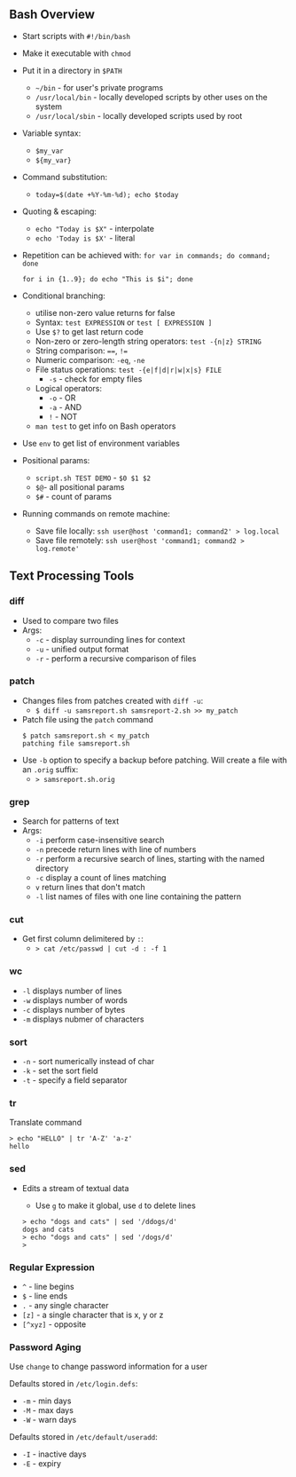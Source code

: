 ## Bash Overview

* Start scripts with `#!/bin/bash`

* Make it executable with `chmod`

* Put it in a directory in `$PATH`

    * `~/bin` - for user's private programs
    * `/usr/local/bin` - locally developed scripts by other uses on the system
    * `/usr/local/sbin` - locally developed scripts used by root
   
* Variable syntax:

    * `$my_var`
    * `${my_var}`

* Command substitution:

    * `today=$(date +%Y-%m-%d); echo $today`

* Quoting & escaping:

    * `echo "Today is $X"` - interpolate
    * `echo 'Today is $X'` - literal

* Repetition can be achieved with: `for var in commands; do command; done`

    `for i in {1..9}; do echo "This is $i"; done`

* Conditional branching:
    * utilise non-zero value returns for false
    * Syntax: `test EXPRESSION` or `test [ EXPRESSION ]`
    * Use `$?` to get last return code
    * Non-zero or zero-length string operators: `test -{n|z} STRING`
    * String comparison: `==`, `!=`
    * Numeric comparison: `-eq`, `-ne`
    * File status operations: `test -{e|f|d|r|w|x|s} FILE`
        * `-s` - check for empty files
    * Logical operators:
        * `-o` - OR
        * `-a` - AND
        * `!` - NOT
    * `man test` to get info on Bash operators
   
* Use `env` to get list of environment variables

* Positional params:
    * `script.sh TEST DEMO` - `$0 $1 $2`
    * `$@`- all positional params
    * `$#` - count of params
	
* Running commands on remote machine:
    * Save file locally:
       `ssh user@host 'command1; command2' > log.local`
    * Save file remotely:
        `ssh user@host 'command1; command2 > log.remote'`

## Text Processing Tools

### diff

* Used to compare two files
* Args:
	* `-c` - display surrounding lines for context
	* `-u` - unified output format
	* `-r` - perform a recursive comparison of files

### patch

* Changes files from patches created with `diff -u`:
	* `$ diff -u samsreport.sh samsreport-2.sh >> my_patch`
* Patch file using the `patch` command
	```
	$ patch samsreport.sh < my_patch
	patching file samsreport.sh
	```
* Use `-b` option to specify a backup before patching. Will create a file with an `.orig` suffix:
	* `> samsreport.sh.orig`

### grep

* Search for patterns of text
* Args:
	* `-i` perform case-insensitive search
	* `-n` precede return lines with line of numbers
	* `-r` perform a recursive search of lines, starting with the named directory
	* `-c` display a count of lines matching
	* `v` return lines that don't match
	* `-l` list names of files with one line containing the pattern

### cut

* Get first column delimitered by `:`:
	* ```> cat /etc/passwd | cut -d : -f 1```

### wc

* `-l` displays number of lines
* `-w` displays number of words
* `-c` displays number of bytes
* `-m` displays nubmer of characters

### sort

* `-n` - sort numerically instead of char
* `-k` - set the sort field
* `-t` - specify a field separator

### tr

Translate command
   
```
> echo "HELLO" | tr 'A-Z' 'a-z'
hello
```

### sed

* Edits a stream of textual data

	* Use ```g``` to make it global, use ```d``` to delete lines

	```
	> echo "dogs and cats" | sed '/ddogs/d'
	dogs and cats
	> echo "dogs and cats" | sed '/dogs/d'
	>
	```

### Regular Expression

* `^` - line begins
* `$` - line ends
* `.` - any single character
* `[z]` - a single character that is x, y or z
* `[^xyz]` - opposite

### Password Aging

Use `change` to change password information for a user

Defaults stored in `/etc/login.defs`:

* `-m` - min days
* `-M` - max days
* `-W` - warn days

Defaults stored in `/etc/default/useradd`:

* `-I` - inactive days
* `-E` - expiry
